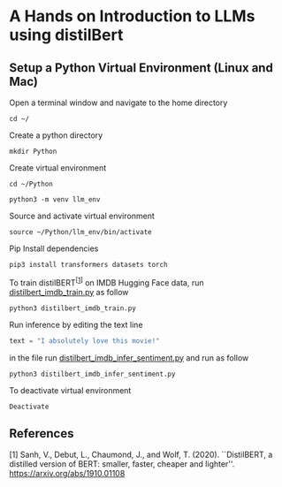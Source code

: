 # A Hands on Introduction to LLMs using distilBert

## Setup a Python Virtual Environment (Linux and Mac)

Open a terminal window and navigate to the home directory

```console
cd ~/
```

Create a python directory

```console
mkdir Python
```

Create virtual environment

```console
cd ~/Python
```

```console
python3 -m venv llm_env
```

Source and activate virtual environment

```console
source ~/Python/llm_env/bin/activate
```

Pip Install dependencies

```console
pip3 install transformers datasets torch
```

To train distilBERT<sup>[[1](#distilBERT)]</sup> on IMDB Hugging Face data, run [distilbert_imdb_train.py](./distilbert_imdb_train.py) as follow


```console
python3 distilbert_imdb_train.py
```

Run inference by editing the text line
```python
text = "I absolutely love this movie!"
```

in the file run [distilbert_imdb_infer_sentiment.py](./distilbert_imdb_infer_sentiment.py) and run as follow

```console
python3 distilbert_imdb_infer_sentiment.py
```



To deactivate virtual environment

```console
Deactivate
```



## References

[<a name="distilBERT">1</a>] Sanh, V., Debut, L., Chaumond, J., and Wolf, T. (2020). ``DistilBERT, a distilled version of BERT: smaller, faster, cheaper and lighter''. https://arxiv.org/abs/1910.01108

